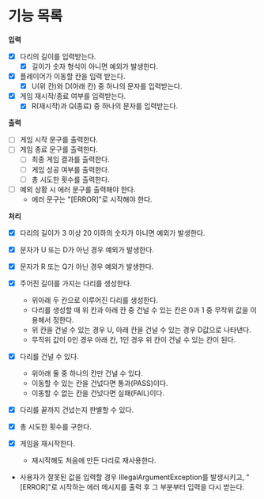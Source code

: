 # 기능 목록

**입력**

- [X] 다리의 길이를 입력받는다.
    - [X] 길이가 숫자 형식이 아니면 예외가 발생한다.
- [X] 플레이어가 이동할 칸을 입력 받는다.
    - [X] U(위 칸)와 D(아래 칸) 중 하나의 문자를 입력받는다.
- [X] 게임 재시작/종료 여부를 입력받는다.
    - [X] R(재시작)과 Q(종료) 중 하나의 문자를 입력받는다.

**출력**

- [ ] 게임 시작 문구를 출력한다.
- [ ] 게임 종료 문구를 출력한다.
    - [ ] 최종 게임 결과를 출력한다.
    - [ ] 게임 성공 여부를 출력한다.
    - [ ] 총 시도한 횟수를 출력한다.
- [ ] 예외 상황 시 에러 문구를 출력해야 한다.
    - 에러 문구는 "[ERROR]"로 시작해야 한다.

**처리**

- [X] 다리의 길이가 3 이상 20 이하의 숫자가 아니면 예외가 발생한다.
- [X] 문자가 U 또는 D가 아닌 경우 예외가 발생한다.
- [X] 문자가 R 또는 Q가 아닌 경우 예외가 발생한다.

- [X] 주어진 길이를 가지는 다리를 생성한다.
    - 위아래 두 칸으로 이루어진 다리를 생성한다.
    - 다리를 생성할 때 위 칸과 아래 칸 중 건널 수 있는 칸은 0과 1 중 무작위 값을 이용해서 정한다.
    - 위 칸을 건널 수 있는 경우 U, 아래 칸을 건널 수 있는 경우 D값으로 나타낸다.
    - 무작위 값이 0인 경우 아래 칸, 1인 경우 위 칸이 건널 수 있는 칸이 된다.
- [X] 다리를 건널 수 있다.
    - 위아래 둘 중 하나의 칸만 건널 수 있다.
    - 이동할 수 있는 칸을 건넜다면 통과(PASS)이다.
    - 이동할 수 없는 칸을 건넜다면 실패(FAIL)이다.
- [X] 다리를 끝까지 건넜는지 판별할 수 있다.
- [X] 총 시도한 횟수를 구한다.
- [X] 게임을 재시작한다.
    - 재시작해도 처음에 만든 다리로 재사용한다.
- 사용자가 잘못된 값을 입력할 경우 IllegalArgumentException를 발생시키고, "[ERROR]"로 시작하는 에러 메시지를 출력 후 그 부분부터 입력을 다시
  받는다.
